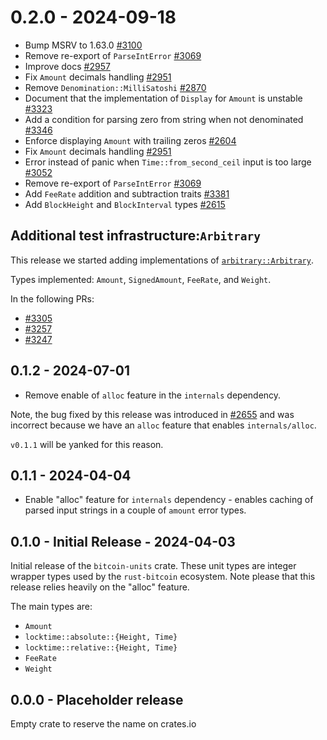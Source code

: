 # 0.2.0 - 2024-09-18

* Bump MSRV to 1.63.0 [#3100](https://github.com/rust-bitcoin/rust-bitcoin/pull/3100)
* Remove re-export of `ParseIntError` [#3069](https://github.com/rust-bitcoin/rust-bitcoin/pull/3069)
* Improve docs [#2957](https://github.com/rust-bitcoin/rust-bitcoin/pull/2957)
* Fix `Amount` decimals handling [#2951](https://github.com/rust-bitcoin/rust-bitcoin/pull/2951)
* Remove `Denomination::MilliSatoshi` [#2870](https://github.com/rust-bitcoin/rust-bitcoin/pull/2870)
* Document that the implementation of `Display` for `Amount` is unstable [#3323](https://github.com/rust-bitcoin/rust-bitcoin/pull/3323)
* Add a condition for parsing zero from string when not denominated [#3346](https://github.com/rust-bitcoin/rust-bitcoin/pull/3346)
* Enforce displaying `Amount` with trailing zeros [#2604](https://github.com/rust-bitcoin/rust-bitcoin/pull/2604)
* Fix `Amount` decimals handling [#2951](https://github.com/rust-bitcoin/rust-bitcoin/pull/2951)
* Error instead of panic when `Time::from_second_ceil` input is too large [#3052](https://github.com/rust-bitcoin/rust-bitcoin/pull/3052)
* Remove re-export of `ParseIntError` [#3069](https://github.com/rust-bitcoin/rust-bitcoin/pull/3069)
* Add `FeeRate` addition and subtraction traits [#3381](https://github.com/rust-bitcoin/rust-bitcoin/pull/3381)
* Add `BlockHeight` and `BlockInterval` types [#2615](https://github.com/rust-bitcoin/rust-bitcoin/pull/2615)

## Additional test infrastructure:`Arbitrary`

This release we started adding implementations of
[`arbitrary::Arbitrary`](https://docs.rs/arbitrary/latest/arbitrary/trait.Arbitrary.html).

Types implemented: `Amount`, `SignedAmount`, `FeeRate`, and `Weight`.

In the following PRs:

* [#3305](https://github.com/rust-bitcoin/rust-bitcoin/pull/3015)
* [#3257](https://github.com/rust-bitcoin/rust-bitcoin/pull/3257)
* [#3247](https://github.com/rust-bitcoin/rust-bitcoin/pull/3274)

## 0.1.2 - 2024-07-01

* Remove enable of `alloc` feature in the `internals` dependency.

Note, the bug fixed by this release was introduced in
[#2655](https://github.com/rust-bitcoin/rust-bitcoin/pull/2655) and
was incorrect because we have an `alloc` feature that enables
`internals/alloc`.

`v0.1.1` will be yanked for this reason.

## 0.1.1 - 2024-04-04

* Enable "alloc" feature for `internals` dependency - enables caching
  of parsed input strings in a couple of `amount` error types.

## 0.1.0 - Initial Release - 2024-04-03

Initial release of the `bitcoin-units` crate. These unit types are
integer wrapper types used by the `rust-bitcoin` ecosystem. Note
please that this release relies heavily on the "alloc" feature.

The main types are:

- `Amount`
- `locktime::absolute::{Height, Time}`
- `locktime::relative::{Height, Time}`
- `FeeRate`
- `Weight`

## 0.0.0 - Placeholder release

Empty crate to reserve the name on crates.io